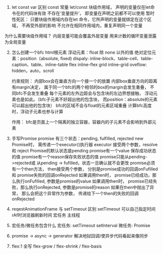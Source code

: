 1. let const var 区别
  const 常量
  let/const 块级作用域， 声明的变量仅在let命令在的代码块有效
  不存在‘变量提升’， 即变量在声明之前都不可以使用
  暂时性死区： 只要块级作用域内存在let 命令，它所声明的变量就绑定在这个区域， 不再受外部的影响
  不允许在相同作用域内，重复声明同一个变量

  为什么需要块级作用域？
  内层变量可能会覆盖外层变量
  用来计数的循环变量泄露为全局变量

2. 怎么创建一个bfc
   html根元素
   浮动元素：float 除 none 以外的值
   绝对定位元素：position（absolute, fixed)
   dispaly: inline-block、table-cell、table-caption、table、inline-table flex inline-flex grid inline-grid
   oveflow: hidden，auto，scroll

   约束规则：
   内部box会在垂直方向一个接一个的放置
   内部box垂直方向的距离有margin决定， 属于同一个bfc的两个相邻的box的margin会发生重叠， 不同bfc不会发生重叠
   每个元素的左外边距会与包含块的左边界想接触， 浮动元素也是如此。（bfc子元素不好超出他的包含块， 而position：absolute的元素可以超出他的包含块）
   bfc的区域不会与float的元素区域重叠
   计算bfc高度时，浮动子元素也参与计算

   作用： 
   bfc是页面上一个隔离的独立容器，容器内的子元素不会影响到外部元素

3. 手写Promise
   promise 有三个状态：pending, fulfilled, rejected
   new Promise时， 需传递一个executor()执行器
   executor 接受两个参数，resolve 和 reject
   Promise的默认状态是pending
   promise有一个value 保存成功状态的值
   promise有一个reason保存失败状态的值
   promise只能从pending->rejected或 从pending -> fufilled，状态一旦确认就不会更改
   promise必须有一个then方法， then接受两个参数， 分别是promise成功的回调onFufilled 和 promise失败的回调onRejected
   如果调用then时， promise已经成功，那么执行onFufilled, 参数是promise的value
   如果调用then时， promise已经失败，那么执行onRejected, 参数是promise的reason
   如果在then中抛出了异常， 那么会把这个异常作为参数， 传递给下一个then的失败的回调onRejected

4. reqestAnimationFrame 与 setTimeout 区别
   setTimeout 可以自己指定时间 rAf时浏览器刷新时间
              宏任务              主线程
5. 宏任务/微任务包含什么
   宏任务: setTimeout setInterval
   微任务: Promise
6. promise -> async -> generator
   解决地狱回调/使异步代码看起来像同步

7. flex:1 全写
   flex-grow / flex-shrink / flex-basis

